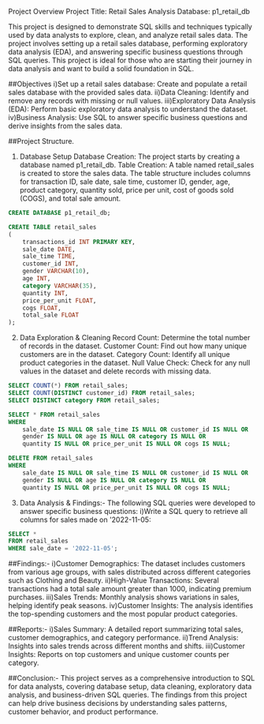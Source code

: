 Project Overview
Project Title: Retail Sales Analysis
Database: p1_retail_db

This project is designed to demonstrate SQL skills and techniques typically used by data analysts to explore, clean, and analyze retail sales data. The project involves setting up a retail sales database, performing exploratory data analysis (EDA), and answering specific business questions through SQL queries. This project is ideal for those who are starting their journey in data analysis and want to build a solid foundation in SQL.

##Objectives
i)Set up a retail sales database: Create and populate a retail sales database with the provided sales data.
ii)Data Cleaning: Identify and remove any records with missing or null values.
iii)Exploratory Data Analysis (EDA): Perform basic exploratory data analysis to understand the dataset.
iv)Business Analysis: Use SQL to answer specific business questions and derive insights from the sales data.

##Project Structure.
1. Database Setup
Database Creation: The project starts by creating a database named p1_retail_db.
Table Creation: A table named retail_sales is created to store the sales data. The table structure includes columns for transaction ID, sale date, sale time, customer ID, gender, age, product category, quantity sold, price per unit, cost of goods sold (COGS), and total sale amount.
```sql
CREATE DATABASE p1_retail_db;

CREATE TABLE retail_sales
(
    transactions_id INT PRIMARY KEY,
    sale_date DATE,	
    sale_time TIME,
    customer_id INT,	
    gender VARCHAR(10),
    age INT,
    category VARCHAR(35),
    quantity INT,
    price_per_unit FLOAT,	
    cogs FLOAT,
    total_sale FLOAT
);
```

2. Data Exploration & Cleaning
Record Count: Determine the total number of records in the dataset.
Customer Count: Find out how many unique customers are in the dataset.
Category Count: Identify all unique product categories in the dataset.
Null Value Check: Check for any null values in the dataset and delete records with missing data.
```sql
SELECT COUNT(*) FROM retail_sales;
SELECT COUNT(DISTINCT customer_id) FROM retail_sales;
SELECT DISTINCT category FROM retail_sales;

SELECT * FROM retail_sales
WHERE 
    sale_date IS NULL OR sale_time IS NULL OR customer_id IS NULL OR 
    gender IS NULL OR age IS NULL OR category IS NULL OR 
    quantity IS NULL OR price_per_unit IS NULL OR cogs IS NULL;

DELETE FROM retail_sales
WHERE 
    sale_date IS NULL OR sale_time IS NULL OR customer_id IS NULL OR 
    gender IS NULL OR age IS NULL OR category IS NULL OR 
    quantity IS NULL OR price_per_unit IS NULL OR cogs IS NULL;
```
3. Data Analysis & Findings:-
The following SQL queries were developed to answer specific business questions:
i)Write a SQL query to retrieve all columns for sales made on '2022-11-05:
```sql
SELECT *
FROM retail_sales
WHERE sale_date = '2022-11-05';
```
##Findings:-
i)Customer Demographics: The dataset includes customers from various age groups, with sales distributed across different categories such as Clothing and Beauty.
ii)High-Value Transactions: Several transactions had a total sale amount greater than 1000, indicating premium purchases.
iii)Sales Trends: Monthly analysis shows variations in sales, helping identify peak seasons.
iv)Customer Insights: The analysis identifies the top-spending customers and the most popular product categories.


##Reports:-
i)Sales Summary: A detailed report summarizing total sales, customer demographics, and category performance.
ii)Trend Analysis: Insights into sales trends across different months and shifts.
iii)Customer Insights: Reports on top customers and unique customer counts per category.


##Conclusion:-
This project serves as a comprehensive introduction to SQL for data analysts, covering database setup, data cleaning, exploratory data analysis, and business-driven SQL queries. The findings from this project can help drive business decisions by understanding sales patterns, customer behavior, and product performance.



